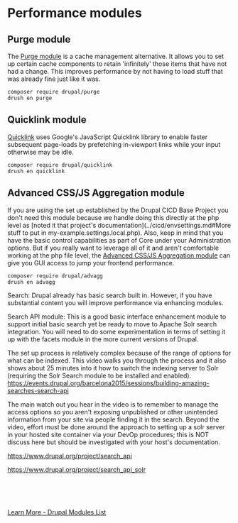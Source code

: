 
# Performance modules

## Purge module

The [Purge module](https://www.drupal.org/project/purge) is a cache management alternative.  It allows you to set up certain cache components to retain 'infinitely' those items that have not had a change.  This improves performance by not having to load stuff that was already fine just like it was. 

`composer require drupal/purge`<br>
`drush en purge`


## Quicklink module

[Quicklink](https://www.drupal.org/project/quicklink) uses Google's JavaScript Quicklink library to enable faster subsequent page-loads by prefetching in-viewport links while your input otherwise may be idle.

`composer require drupal/quicklink`<br>
`drush en quicklink`

## Advanced CSS/JS Aggregation module 

If you are using the set up established by the Drupal CICD Base Project you don't need this module because we handle doing this directly at the php level as [noted it that project's documentation](../cicd/envsettings.md#More stuff to put in my-example.settings.local.php).  Also, keep in mind that you have the basic control capabilities as part of Core under your Administration options.  But if you really want to leverage all of it and aren't comfortable working at the php file level, the [Advanced CSS/JS Aggregation module](https://www.drupal.org/project/advagg) can give you GUI access to jump your frontend performance.

`composer require drupal/advagg`<br>
`drush en advagg`







Search:
Drupal already has basic search built in.  However, if you have substantial content you will improve performance via enhancing modules.  

Search API module:
This is a good basic interface enhancement module to support initial basic search yet be ready to move to Apache Solr search integration.  You will need to do some experimentation in terms of setting it up with the facets module in the more current versions of Drupal.  



The set up process is relatively complex because of the range of options for what can be indexed.  This video walks you through the process and it also shows about 25 minutes into it how to switch the indexing server to Solr (requiring the Solr Search module to be installed and enabled).  https://events.drupal.org/barcelona2015/sessions/building-amazing-searches-search-api


The main watch out you hear in the video is to remember to manage the access options so you aren't exposing unpublished or other unintended information from your site via people finding it in the search.  Beyond the video, effort must be done around the approach to setting up a solr server in your hosted site container via your DevOp procedures; this is NOT discuss here but should be investigated with your host's documentation.

https://www.drupal.org/project/search_api

https://www.drupal.org/project/search_api_solr



<br>
<br>
<br>

[Learn More - Drupal Modules List](../chapters.md#drupal-modules)

